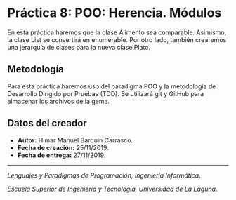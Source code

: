# Práctica 8: POO: Herencia. Módulos
En esta práctica haremos que la clase Alimento sea comparable. Asimismo, la clase List se convertirá en enumerable. Por otro lado, también crearemos una jerarquía de clases para la nueva clase Plato.

## Metodología
Para esta práctica haremos uso del paradigma POO y la metodología de Desarrollo Dirigido por Pruebas (TDD). Se utilizará git y GitHub para almacenar los archivos de la gema.

## Datos del creador
* **Autor:** Himar Manuel Barquín Carrasco.
* **Fecha de creación:** 25/11/2019.
* **Fecha de entrega:** 27/11/2019.


------------

*Lenguajes y Paradigmas de Programación, Ingeniería Informática*.

*Escuela Superior de Ingeniería y Tecnología, Universidad de La Laguna*.
